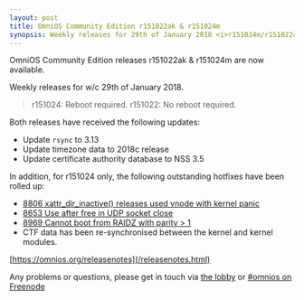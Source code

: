 ```yaml
---
layout: post
title: OmniOS Community Edition r151022ak & r151024m
synopsis: Weekly releases for 29th of January 2018 <i>r151024m/r151022ak</i>
---
```


OmniOS Community Edition releases r151022ak & r151024m are now available.

Weekly releases for w/c 29th of January 2018.
> r151024: Reboot required.
> r151022: No reboot required.

Both releases have received the following updates:

* Update `rsync` to 3.13
* Update timezone data to 2018c release
* Update certificate authority database to NSS 3.5

In addition, for r151024 only, the following outstanding hotfixes have been
rolled up:

* [8806 xattr_dir_inactive() releases used vnode with kernel panic](https://www.illumos.org/issues/8806)
* [8653 Use after free in UDP socket close](https://www.illumos.org/issues/8653)
* [8969 Cannot boot from RAIDZ with parity > 1](https://www.illumos.org/issues/8969)
* CTF data has been re-synchronised between the kernel and kernel modules.

[https://omnios.org/releasenotes](/releasenotes.html)

Any problems or questions, please get in touch via
[the lobby](https://gitter.im/omniosorg/Lobby) or
[#omnios on Freenode](http://webchat.freenode.net?randomnick=1&channels=%23omnios&uio=d4)

